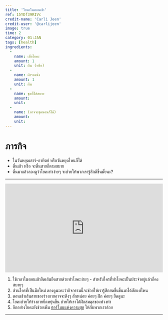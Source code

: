 ```yaml
---
title: 'โยคะในตอนเช้า'
ref: 15YDf39RIVc
credit-name: 'Carli Jeen'
credit-user: '@carlijeen'
image: true
time: 2
category: 01:JAN
tags: [health]
ingredients:
  -
    name: เสื่อโยคะ
    amount: 1
    unit: ผืน (หรือ)
  -
    name: ผ้ารองนั่ง
    amount: 1
    unit: ผืน
  -
    name: ชุดที่ใส่สบาย
    amount:
    unit:
  -
    name: (อาจจะชุดนอนก็ได้)
    amount:
    unit:
---
```


# ภารกิจ
 - ในวันหยุดเสาร์-อาทิตย์ หรือวันหยุดไหนก็ได้
 - ตื่นเช้า หรือ จะตื่นสายก็ตามสบาย
 - ตื่นมาแล้วลองดูว่าโยคะท่าง่ายๆ จะช่วยให้พวกเรารู้สึกดีขึ้นมั๊ยนะ?

---
<div style="position:relative;width:100%;height:0;padding-bottom:56.25%;">
<iframe style="width:100%;height:100%;position:absolute;top:0;left:0;" src="https://www.youtube.com/embed/i9K_jeyshrc" frameborder="0" allow="autoplay; encrypted-media" allowfullscreen>
</iframe>
</div>

1. ใช้เวลาในตอนเช้ายืดเส้นยืดสายด้วยท่าโยคะง่ายๆ - สำหรับใครที่ทำโยคะเป็นประจำอยู่แล้วก็คงสบายๆ
2. ส่วนใครที่เป็นมือใหม่ ลองดูนะคะว่ากิจกรรมนี้จะช่วยให้เรารู้สึกสดชื่นขึ้นมาได้สักแค่ไหน
3. ตอนเช้าเส้นสายของร่างกายอาจจะตึงๆ สักหน่อย ค่อยๆ ฝึก ค่อยๆ ยืดดูนะ
4. โยคะช่วยให้ร่างกายยืดหยุ่นขึ้น ช่วยให้เราได้ฝึกสมดุลของท่วงท่า
5. อีกอย่างโยคะยังช่วยเพิ่ม [ฮอร์โมนแห่งความสุข](https://www.naturalhealthmag.com.au/content/yoga-bliss-effect) ให้กับพวกเราด้วย

---
